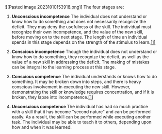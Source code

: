 ![[Pasted image 20231010153918.png]]
The four stages are:

1. **Unconscious incompetence**
    The individual does not understand or know how to do something and does not necessarily recognize the deficit. They may deny the usefulness of the skill. The individual must recognize their own incompetence, and the value of the new skill, before moving on to the next stage. The length of time an individual spends in this stage depends on the strength of the stimulus to learn.[[1]](https://en.wikipedia.org/wiki/Four_stages_of_competence#cite_note-In_the_Mush-1)
    
2. **Conscious incompetence**
    Though the individual does not understand or know how to do something, they recognize the deficit, as well as the value of a new skill in addressing the deficit. The making of mistakes can be integral to the learning process at this stage.
    
3. **Conscious competence**
    The individual understands or knows how to do something. It may be broken down into steps, and there is heavy conscious involvement in executing the new skill. However, demonstrating the skill or knowledge requires concentration, and if it is broken, they lapse into incompetence.[[1]](https://en.wikipedia.org/wiki/Four_stages_of_competence#cite_note-In_the_Mush-1)
    
4. **Unconscious competence**
    The individual has had so much practice with a skill that it has become "second nature" and can be performed easily. As a result, the skill can be performed while executing another task. The individual may be able to teach it to others, depending upon how and when it was learned.